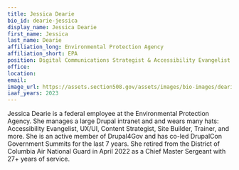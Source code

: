 ```yaml
---
title: Jessica Dearie
bio_id: dearie-jessica
display_name: Jessica Dearie
first_name: Jessica
last_name: Dearie
affiliation_long: Environmental Protection Agency
affiliation_short: EPA
position: Digital Communications Strategist & Accessibility Evangelist
office: 
location: 
email: 
image_url: https://assets.section508.gov/assets/images/bio-images/dearie-jessica.jpg
iaaf_years: 2023
---
```

Jessica Dearie is a federal employee at the Environmental Protection Agency. She manages a large Drupal intranet and and wears many hats: Accessibility Evangelist, UX/UI, Content Strategist, Site Builder, Trainer, and more. She is an active member of Drupal4Gov and has co-led DrupalCon Government Summits for the last 7 years. She retired from the District of Columbia Air National Guard in April 2022 as a Chief Master Sergeant with 27+ years of service.